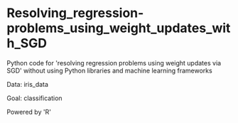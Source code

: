 # Resolving_regression-problems_using_weight_updates_with_SGD
Python code for 'resolving regression problems using weight updates via SGD' without using Python libraries and machine learning frameworks

Data: iris_data

Goal: classification

Powered by 'R'
